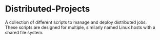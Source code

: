 # Distributed-Projects
A collection of different scripts to manage and deploy distributed jobs. These scripts are designed for multiple, similarly named Linux hosts with a shared file system.
